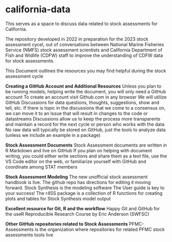 # california-data
This serves as a space to discuss data related to stock assessments for California.  

The repository developed in 2022 in preparation for the 2023 stock assessment cycel, out of conversations between National Marine Fisheries Service (NMFS) stock assessment scientists and California Department of Fish and Widlife (CDFW) staff to improve the understanding of CDFW data for stock assessments.

This Document outlines the resources you may find helpful during the stock assessment cycle


**Creating a GitHub Account and Additional Resources**
Unless you plan to be running models, helping write the document, you will only need a GitHub account
To create an account visit Github.com in any browser
We will utilize GitHub Discussions for data questions, thoughts, suggestions, show and tell, etc.
If there is topic in the discussions that we come to a consensus on, we can move it to an Issue that will result in changes to the code or datastreams
Discussions allow us to keep the process more transparents and maintain a record for the next cycle or person who works with the data
No raw data will typically be stored on GitHub, just the tools to analyze data (unless we include an example in a package)


**Stock Assessment Documents**
Stock Assessment documents are written in R Markdown and live on GitHub
If you plan on helping with document writing, you could either write sections and share them as a text file, use the VS Code editor on the web, or familiarize yourself with GitHub and coordinate among STAT members

**Stock Assessment Modeling**
The new unofficial stock assessment handbook is live. The github repo has directions for editing it moving forward.
Stock Synthesis is the modeling software
The User guide is key to your success!
The r4SS package is a collection of R functions for creating plots and tables for Stock Synthesis model output


**Excellent resource for Git, R and the workflow**
Happy Git and GitHub for the useR
Reproducible Research Course by Eric Anderson (SWFSC)

**Other GitHub repositories related to Stock Assessments**
PFMC-Assessments is the organization where repositories for related PFMC stock assessments tools live